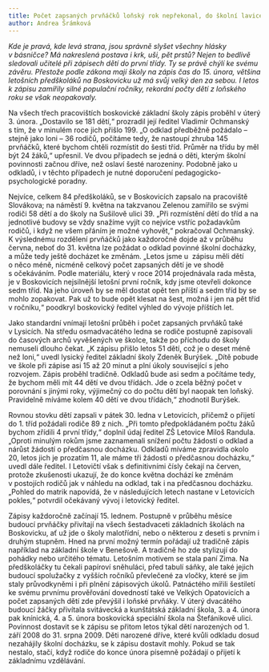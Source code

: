```yaml
---
title: Počet zapsaných prvňáčků loňský rok nepřekonal, do školní lavice v září usedne i několik pětiletých
author: Andrea Šrámková
---
```


*Kde je pravá, kde levá strana, jsou správně slyšet všechny hlásky v básničce? Má nakreslená postava i krk, uši, pět prstů? Nejen to bedlivě sledovali učitelé při zápisech dětí do první třídy. Ty se právě chýlí ke svému závěru. Přestože podle zákona mají školy na zápis čas do 15. února, většina letošních předškoláků na Boskovicku už má svůj velký den za sebou. I letos k zápisu zamířily silné populační ročníky, rekordní počty dětí z loňského roku se však neopakovaly.*

Na všech třech pracovištích boskovické základní školy zápis proběhl v úterý 3. února. „Dostavilo se 181 dětí,“ prozradil její ředitel Vladimír Ochmanský s tím, že v minulém roce jich přišlo 199. „O odklad předběžně požádalo – stejně jako loni – 36 rodičů, počítáme tedy, že nastoupí zhruba 145 prvňáčků, které bychom chtěli rozmístit do šesti tříd. Průměr na třídu by měl být 24 žáků,“ upřesnil. Ve dvou případech se jedná o děti, kterým školní povinnosti začnou dříve, než oslaví šesté narozeniny. Podobně jako u odkladů, i v těchto případech je nutné doporučení pedagogicko-psychologické poradny.

Nejvíce, celkem 84 předškoláků, se v Boskovicích zapsalo na pracoviště Slovákova; na náměstí 9. května na takzvanou Zelenou zamířilo se svými rodiči 58 dětí a do školy na Sušilově ulici 39. „Při rozmístění dětí do tříd a na jednotlivé budovy se vždy snažíme vyjít co nejvíce vstříc požadavkům rodičů, i když ne všem přáním je možné vyhovět,“ pokračoval Ochmanský. 
K výslednému rozdělení prvňáčků jako každoročně dojde až v průběhu června, neboť do 31. května lze požádat o odklad povinné školní docházky, a může tedy ještě docházet ke změnám. „Letos jsme u  zápisu měli dětí o něco méně, nicméně celkový počet zapsaných dětí je ve shodě s očekáváním. Podle materiálu, který v roce 2014 projednávala rada města, je v Boskovicích nejsilnější letošní první ročník, kdy jsme otevřeli dokonce sedm tříd. Na jeho úroveň by se měl dostat opět ten příští a sedm tříd by se mohlo zopakovat. Pak už to bude opět klesat na šest, možná i jen na pět tříd v ročníku,“ poodkryl boskovický ředitel výhled do vývoje příštích let.

Jako standardní vnímají letošní průběh i počet zapsaných prvňáků také v Lysicích. Na středu osmadvacátého ledna se rodiče postupně zapisovali do časových archů vyvěšených ve školce, takže po příchodu do školy nemuseli dlouho čekat. „K zápisu přišlo letos 51 dětí, což je o deset méně než loni,“ uvedl lysický ředitel základní školy Zdeněk Burýšek. „Dítě pobude ve škole při zápise asi 15 až 20 minut a plní úkoly související s jeho rozvojem. Zápis proběhl tradičně. Odkladů bude asi sedm a počítáme tedy, že bychom měli mít 44 dětí ve dvou třídách. Jde o zcela běžný počet v porovnání s jinými roky, výjimečný co do počtu dětí byl naopak ten loňský. Pravidelně míváme kolem 40 dětí ve dvou třídách,“ zhodnotil Burýšek.

Rovnou stovku dětí zapsali v pátek 30. ledna v Letovicích, přičemž o přijetí do 1. tříd požádali rodiče 89 z nich. „Při tomto předpokládaném počtu žáků bychom zřídili 4 první třídy,“ doplnil údaj ředitel ZŠ Letovice Miloš Randula. „Oproti minulým rokům jsme zaznamenali snížení počtu žádostí o odklad a nárůst žádostí o předčasnou docházku. Odkladů míváme zpravidla okolo 20, letos jich je prozatím 11, ale máme tři žádosti o předčasnou docházku,“ uvedl dále ředitel. I Letovičtí však s definitivními čísly čekají na červen, protože zkušenosti ukazují, že do konce května dochází ke změnám v postojích rodičů jak v náhledu na odklad, tak i na předčasnou docházku. „Pohled do matrik napovídá, že v následujících letech nastane v Letovicích pokles,“ potvrdil očekávaný vývoj i letovický ředitel.

Zápisy každoročně začínají 15. lednem. Postupně v průběhu měsíce budoucí prvňáčky přivítají na všech šestadvaceti základních školách na Boskovicku, ať už jde o školy malotřídní, nebo o některou z deseti s prvním i druhým stupněm. Hned na první možný termín pořádají už tradičně zápis například na základní škole v Benešově. A tradičně ho zde stylizují do pohádky nebo určitého tématu. Letošním motivem se stala paní Zima. Na předškoláčky tu čekali papíroví sněhuláci, před tabulí sáňky, ale také jejich budoucí spolužačky z vyšších ročníků převlečené za vločky, které se jim staly průvodkyněmi i při plnění zápisových úkolů. Patnáctého mířili šestiletí ke svému prvnímu prověřování dovedností také ve Velkých Opatovicích a počet zapsaných dětí zde převýšil i loňské prvňáky. V úterý dvacátého budoucí žáčky přivítala svitávecká a kunštátská základní škola, 3. a 4. února pak knínická, 4. a 5. února boskovická speciální škola na Štefánikově ulici. Povinnost dostavit se k zápisu se přitom letos týkal dětí narozených od 1. září 2008 do 31. srpna 2009. Děti narozené dříve, které kvůli odkladu dosud nezahájily školní docházku, se k zápisu dostavit mohly. Pokud se tak nestalo, stačí, když rodiče do konce února písemně požádají o přijetí k základnímu vzdělávání.

